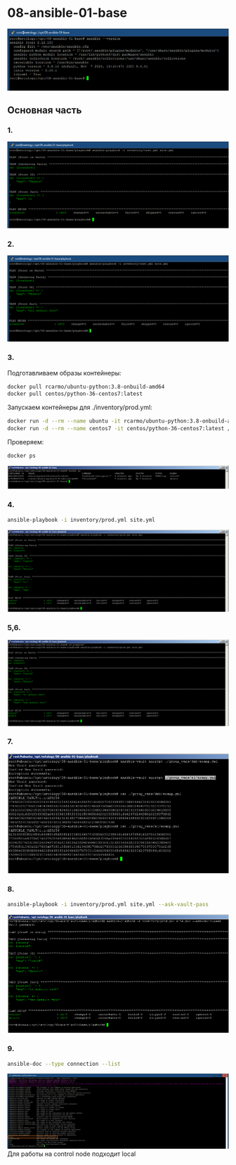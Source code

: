 # 08-ansible-01-base

![Ansible Version](./pictures/ansible_version.png)
## Основная часть

### 1.

 ![Stage1](./pictures/Stage1.png)
### 2.

 ![Stage2](./pictures/Stage2.png)
### 3.

Подготавливаем образы контейнеры:

``` bash
docker pull rcarmo/ubuntu-python:3.8-onbuild-amd64
docker pull centos/python-36-centos7:latest
```

Запускаем контейнеры для ./inventory/prod.yml:

``` bash
docker run -d --rm --name ubuntu -it rcarmo/ubuntu-python:3.8-onbuild-amd64 /bin/bash
docker run -d --rm --name centos7 -it centos/python-36-centos7:latest /bin/bash
```

Проверяем:

``` bash
docker ps
```

![Stage3_docker_ps](./pictures/Stage3_docker_ps.png)
### 4.

``` bash
ansible-playbook -i inventory/prod.yml site.yml
```

![Stage3_ansible_playbook](./pictures/Stage3_Ansible_playbook.png)
### 5,6.

![Stage5_6](./pictures/Stage5_6.png)
### 7.

![Stage7](./pictures/Stage7.png)
### 8.

``` bash
ansible-playbook -i inventory/prod.yml site.yml --ask-vault-pass
```

![Stage8](./pictures/Stage8.png)
### 9.

``` bash
ansible-doc --type connection --list
```

![Stage9](./pictures/Stage9.png)
Для работы на control node подходит local